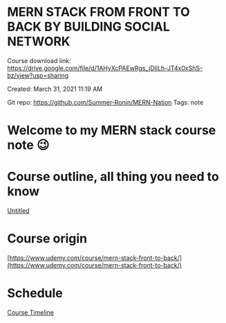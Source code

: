 # MERN STACK FROM FRONT TO BACK BY BUILDING SOCIAL NETWORK

Course download link: https://drive.google.com/file/d/1AHyXcPAEwRgs_jDIiLh-JT4x0xShS-bz/view?usp=sharing

Created: March 31, 2021 11:19 AM

Git repo: https://github.com/Summer-Ronin/MERN-Nation
Tags: note

# Welcome to my MERN stack course note 😉

# Course outline, all thing you need to know

[Untitled](https://www.notion.so/a5cc836ff21e420b89a1de478f97346e)

# Course origin

[https://www.udemy.com/course/mern-stack-front-to-back/](https://www.udemy.com/course/mern-stack-front-to-back/)

# Schedule

[Course Timeline](https://www.notion.so/65a6af0f1458414a8861afb21f2a7d0b)